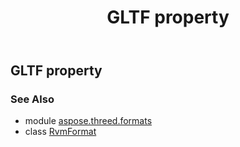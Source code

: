﻿---
title: GLTF property
second_title: Aspose.3D for Python via .NET API References
description: 
type: docs
weight: 290
url: /python-net/aspose.threed.formats/rvmformat/gltf/
is_root: false
---

## GLTF property


### See Also
* module [aspose.threed.formats](../../)
* class [RvmFormat](/3d/python-net/aspose.threed.formats/rvmformat)
